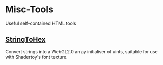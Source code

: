 # Misc-Tools
Useful self-contained HTML tools

## [StringToHex](http://TekF.github.io/Misc-Tools/StringToHex.html)
Convert strings into a WebGL2.0 array initialiser of uints, suitable for use with Shadertoy's font texture.
